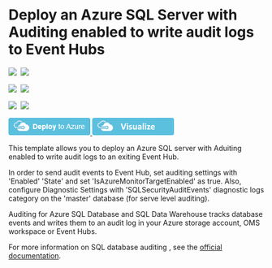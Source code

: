 # Deploy an Azure SQL Server with Auditing enabled to write audit logs to Event Hubs

<IMG SRC="https://azurequickstartsservice.blob.core.windows.net/badges/201-sql-auditing-server-policy-to-eventhub/PublicLastTestDate.svg" />&nbsp;
<IMG SRC="https://azurequickstartsservice.blob.core.windows.net/badges/201-sql-auditing-server-policy-to-eventhub/PublicDeployment.svg" />&nbsp;

<IMG SRC="https://azurequickstartsservice.blob.core.windows.net/badges/201-sql-auditing-server-policy-to-eventhub/FairfaxLastTestDate.svg" />&nbsp;
<IMG SRC="https://azurequickstartsservice.blob.core.windows.net/badges/201-sql-auditing-server-policy-to-eventhub/FairfaxDeployment.svg" />&nbsp;

<IMG SRC="https://azurequickstartsservice.blob.core.windows.net/badges/201-sql-auditing-server-policy-to-eventhub/BestPracticeResult.svg" />&nbsp;
<IMG SRC="https://azurequickstartsservice.blob.core.windows.net/badges/201-sql-auditing-server-policy-to-eventhub/CredScanResult.svg" />&nbsp;

<a href="https://portal.azure.com/#create/Microsoft.Template/uri/https%3A%2F%2Fraw.githubusercontent.com%2FAzure%2Fazure-quickstart-templates%2Fmaster%2F201-sql-auditing-server-policy-to-eventhub%2Fazuredeploy.json" target="_blank">
    <img src="https://raw.githubusercontent.com/Azure/azure-quickstart-templates/master/1-CONTRIBUTION-GUIDE/images/deploytoazure.png"/>
</a>
<a href="http://armviz.io/#/?load=https%3A%2F%2Fraw.githubusercontent.com%2FAzure%2Fazure-quickstart-templates%2Fmaster%2F201-sql-auditing-server-policy-to-eventhub%2Fazuredeploy.json" target="_blank">
    <img src="https://raw.githubusercontent.com/Azure/azure-quickstart-templates/master/1-CONTRIBUTION-GUIDE/images/visualizebutton.png"/>
</a>

This template allows you to deploy an Azure SQL server with Aduiting enabled to write audit logs to an exiting Event Hub.

In order to send audit events to Event Hub, set auditing settings with 'Enabled' 'State' and set 'IsAzureMonitorTargetEnabled' as true.
Also, configure Diagnostic Settings with 'SQLSecurityAuditEvents' diagnostic logs category on the 'master' database (for serve level auditing).

Auditing for Azure SQL Database and SQL Data Warehouse tracks database events and writes them to an audit log in your Azure storage account, OMS workspace or Event Hubs.

For more information on SQL database auditing , see the [official documentation]( https://docs.microsoft.com/en-us/azure/sql-database/sql-database-auditing).

